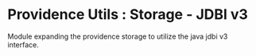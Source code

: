 Providence Utils : Storage - JDBI v3
====================================

Module expanding the providence storage to utilize the java jdbi v3
interface.
